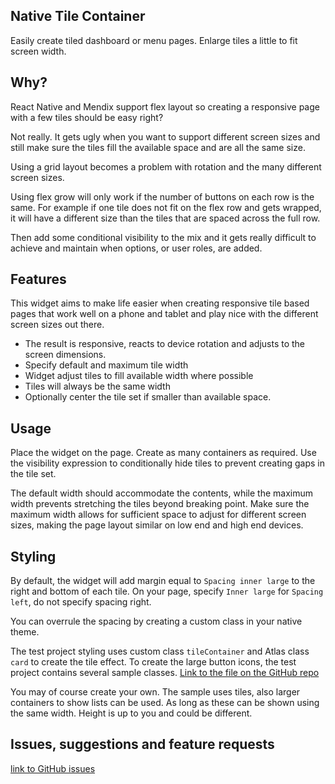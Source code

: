 ## Native Tile Container
Easily create tiled dashboard or menu pages. Enlarge tiles a little to fit screen width.

## Why?
React Native and Mendix support flex layout so creating a responsive page with a few tiles should be easy right? 

Not really. It gets ugly when you want to support different screen sizes and still make sure the tiles fill the available space and are all the same size.

Using a grid layout becomes a problem with rotation and the many different screen sizes.

Using flex grow will only work if the number of buttons on each row is the same. For example if one tile does not fit on the flex row and gets wrapped, it will have a different size than the tiles that are spaced across the full row.

Then add some conditional visibility to the mix and it gets really difficult to achieve and maintain when options, or user roles, are added.

## Features
This widget aims to make life easier when creating responsive tile based pages that work well on a phone and tablet and play nice with the different screen sizes out there. 
- The result is responsive, reacts to device rotation and adjusts to the screen dimensions.
- Specify default and maximum tile width
- Widget adjust tiles to fill available width where possible
- Tiles will always be the same width
- Optionally center the tile set if smaller than available space. 

## Usage
Place the widget on the page. Create as many containers as required. Use the visibility expression to conditionally hide tiles to prevent creating gaps in the tile set.

The default width should accommodate the contents, while the maximum width prevents stretching the tiles beyond breaking point. Make sure the maximum width allows for sufficient space to adjust for different screen sizes, making the page layout similar on low end and high end devices.

## Styling
By default, the widget will add margin equal to `Spacing inner large` to the right and bottom of each tile. On your page, specify `Inner large` for `Spacing left`, do not specify spacing right. 

You can overrule the spacing by creating a custom class in your native theme.

The test project styling uses custom class `tileContainer` and Atlas class `card` to create the tile effect. To create the large button icons, the test project contains several sample classes.
[Link to the file on the GitHub repo](
https://github.com/Itvisors/mendix-NativeTileContainer/blob/main/test/theme/native/testNativeTileWidget.js)

You may of course create your own. The sample uses tiles, also larger containers to show lists can be used. As long as these can be shown using the same width. Height is up to you and could be different.

## Issues, suggestions and feature requests
[link to GitHub issues](https://github.com/Itvisors/mendix-NativeTileContainer/issues)

